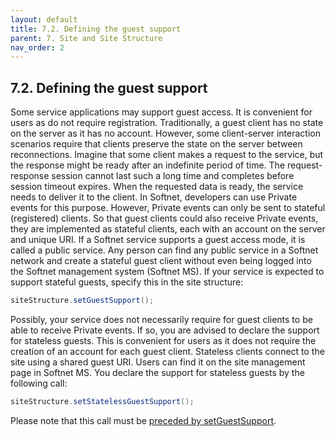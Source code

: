 ```yaml
---
layout: default
title: 7.2. Defining the guest support
parent: 7. Site and Site Structure
nav_order: 2
---
```


## 7.2. Defining the guest support

Some service applications may support guest access. It is convenient for users as do not require registration. Traditionally, a guest client has no state on the server as it has no account. However, some client-server interaction scenarios require that clients preserve the state on the server between reconnections. Imagine that some client makes a request to the service, but the response might be ready after an indefinite period of time. The request-response session cannot last such a long time and completes before session timeout expires. When the requested data is ready, the service needs to deliver it to the client. In Softnet, developers can use Private events for this purpose. However, Private events can only be sent to stateful (registered) clients. So that guest clients could also receive Private events, they are implemented as stateful clients, each with an account on the server and unique URI. If a Softnet service supports a guest access mode, it is called a public service. Any person can find any public service in a Softnet network and create a stateful guest client without even being logged into the Softnet management system (Softnet MS). If your service is expected to support stateful guests, specify this in the site structure:
```java
siteStructure.setGuestSupport();
```
Possibly, your service does not necessarily require for guest clients to be able to receive Private events. If so, you are advised to declare the support for stateless guests. This is convenient for users as it does not require the creation of an account for each guest client. Stateless clients connect to the site using a shared guest URI. Users can find it on the site management page in Softnet MS. You declare the support for stateless guests by the following call:
```java
siteStructure.setStatelessGuestSupport();
```
Please note that this call must be <u>preceded by setGuestSupport</u>.
